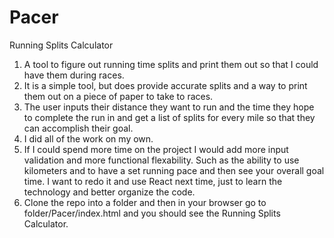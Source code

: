 # Pacer
Running Splits Calculator
1. A tool to figure out running time splits and print them out so that I could have them during races.
2. It is a simple tool, but does provide accurate splits and a way to print them out on a piece of paper to take to races.
3. The user inputs their distance they want to run and the time they hope to complete the run in and get a list of splits for every mile so that they can accomplish their goal.
4. I did all of the work on my own.
5. If I could spend more time on the project I would add more input validation and more functional flexability. Such as the ability to use kilometers and to have a set running pace and then see your overall goal time. I want to redo it and use React next time, just to learn the technology and better organize the code.
6. Clone the repo into a folder and then in your browser go to folder/Pacer/index.html and you should see the Running Splits Calculator.
